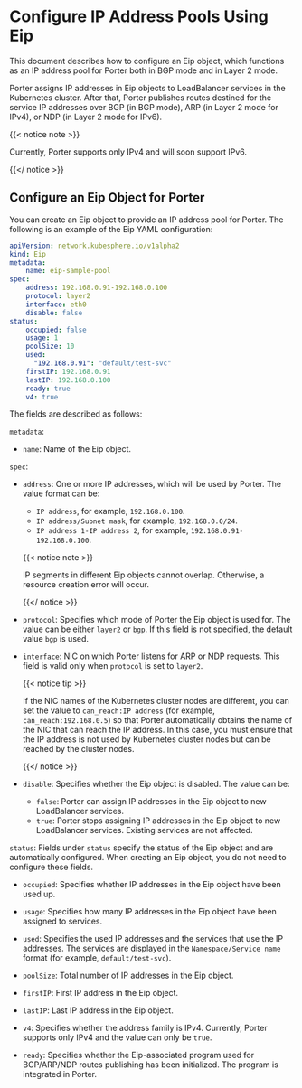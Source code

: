# Configure IP Address Pools Using Eip

This document describes how to configure an Eip object, which functions as an IP address pool for Porter both in BGP mode and in Layer 2 mode.

Porter assigns IP addresses in Eip objects to LoadBalancer services in the Kubernetes cluster. After that, Porter publishes routes destined for the service IP addresses over BGP (in BGP mode), ARP (in Layer 2 mode for IPv4), or NDP (in Layer 2 mode for IPv6). 

{{< notice note >}}

Currently, Porter supports only IPv4 and will soon support IPv6.

{{</ notice >}}

## Configure an Eip Object for Porter

You can create an Eip object to provide an IP address pool for Porter. The following is an example of the Eip YAML configuration:

```yaml
apiVersion: network.kubesphere.io/v1alpha2
kind: Eip
metadata:
    name: eip-sample-pool
spec:
    address: 192.168.0.91-192.168.0.100
    protocol: layer2
    interface: eth0
    disable: false
status:
    occupied: false
    usage: 1
    poolSize: 10
    used: 
      "192.168.0.91": "default/test-svc"
    firstIP: 192.168.0.91
    lastIP: 192.168.0.100
    ready: true
    v4: true
```

The fields are described as follows:

`metadata`:

* `name`: Name of the Eip object.

`spec`:

* `address`: One or more IP addresses, which will be used by Porter. The value format can be:
  
  * `IP address`, for example, `192.168.0.100`.
  * `IP address/Subnet mask`, for example, `192.168.0.0/24`.
  * `IP address 1-IP address 2`, for example, `192.168.0.91-192.168.0.100`.
  
  
  {{< notice note >}}
  
  IP segments in different Eip objects cannot overlap. Otherwise, a resource creation error will occur.
  
  {{</ notice >}}


* `protocol`: Specifies which mode of Porter the Eip object is used for. The value can be either `layer2` or `bgp`. If this field is not specified, the default value `bgp` is used.

* `interface`: NIC on which Porter listens for ARP or NDP requests. This field is valid only when `protocol` is set to `layer2`.

  {{< notice tip >}}

  If the NIC names of the Kubernetes cluster nodes are different, you can set the value to `can_reach:IP address` (for example, `can_reach:192.168.0.5`) so that Porter automatically obtains the name of the NIC that can reach the IP address. In this case, you must ensure that the IP address is not used by Kubernetes cluster nodes but can be reached by the cluster nodes.

  {{</ notice >}}

* `disable`: Specifies whether the Eip object is disabled. The value can be:
  
  * `false`: Porter can assign IP addresses in the Eip object to new LoadBalancer services.
  * `true`: Porter stops assigning IP addresses in the Eip object to new LoadBalancer services. Existing services are not affected.

`status`: Fields under `status` specify the status of the Eip object and are automatically configured. When creating an Eip object, you do not need to configure these fields.

* `occupied`: Specifies whether IP addresses in the Eip object have been used up.

* `usage`: Specifies how many IP addresses in the Eip object have been assigned to services.
* `used`: Specifies the used IP addresses and the services that use the IP addresses. The services are displayed in the `Namespace/Service name` format (for example, `default/test-svc`).

* `poolSize`: Total number of IP addresses in the Eip object.

* `firstIP`: First IP address in the Eip object.

* `lastIP`: Last IP address in the Eip object.

* `v4`: Specifies whether the address family is IPv4. Currently, Porter supports only IPv4 and the value can only be `true`.

* `ready`: Specifies whether the Eip-associated program used for BGP/ARP/NDP routes publishing has been initialized. The program is integrated in Porter.

